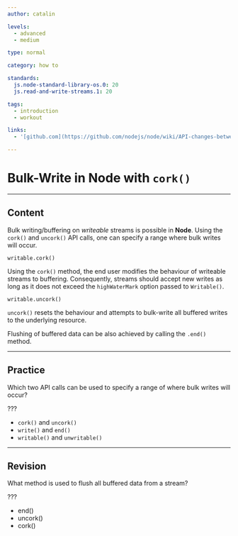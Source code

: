 ```yaml
---
author: catalin

levels:
  - advanced
  - medium

type: normal

category: how to

standards:
  js.node-standard-library-os.0: 20
  js.read-and-write-streams.1: 20

tags:
  - introduction
  - workout

links:
  - '[github.com](https://github.com/nodejs/node/wiki/API-changes-between-v0.10-and-v4#writable-streams){website}'

---
```

# Bulk-Write in **Node** with `cork()`

---
## Content

Bulk writing/buffering on *writeable* streams is possible in **Node**.
Using the `cork()`  and `uncork()` API calls, one can specify a range where bulk writes will occur.

```
writable.cork()
```
Using the `cork()` method, the end user modifies the behaviour of writeable streams to buffering. Consequently, streams should accept new writes as long as it does not exceed the `highWaterMark` option passed to `Writable()`.
```
writable.uncork()
```
`uncork()` resets the behaviour and attempts to bulk-write all buffered writes to the underlying resource.

Flushing of buffered data can be also achieved by calling the `.end()` method.

---
## Practice

Which two API calls can be used to specify a range of where bulk writes will occur?

???

* `cork()` and `uncork()`
* `write()` and `end()`
* `writable()` and `unwritable()`

---
## Revision

What method is used to flush all buffered data from a stream?

???


* end()
* uncork()
* cork()
